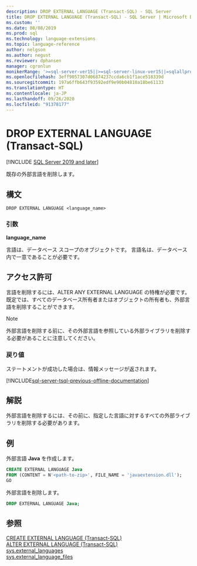 ```yaml
---
description: DROP EXTERNAL LANGUAGE (Transact-SQL) - SQL Server
title: DROP EXTERNAL LANGUAGE (Transact-SQL) - SQL Server | Microsoft Docs
ms.custom: ''
ms.date: 08/08/2019
ms.prod: sql
ms.technology: language-extensions
ms.topic: language-reference
author: nelgson
ms.author: negust
ms.reviewer: dphansen
manager: cgronlun
monikerRange: '>=sql-server-ver15||>=sql-server-linux-ver15||=sqlallproducts-allversions'
ms.openlocfilehash: 3eff9057307d06874237ccda6cb1f1ace518339d
ms.sourcegitcommit: 197a6ffb643f93592edf9e90b04810a18be61133
ms.translationtype: HT
ms.contentlocale: ja-JP
ms.lasthandoff: 09/26/2020
ms.locfileid: "91378177"
---
```

# <a name="drop-external-language-transact-sql"></a>DROP EXTERNAL LANGUAGE (Transact-SQL)  
[!INCLUDE [SQL Server 2019 and later](../../includes/applies-to-version/sqlserver2019.md)]

既存の外部言語を削除します。

## <a name="syntax"></a>構文

```syntaxsql
DROP EXTERNAL LANGUAGE <language_name>
```

### <a name="arguments"></a>引数

**language_name**

言語は、データベース スコープのオブジェクトです。 言語名は、データベース内で一意であることが必要です。

## <a name="permissions"></a>アクセス許可

言語を削除するには、ALTER ANY EXTERNAL LANGUAGE の特権が必要です。 既定では、すべてのデータベース所有者またはオブジェクトの所有者も、外部言語を削除することができます。

> [!NOTE]
> 外部言語を削除する前に、その外部言語を参照している外部ライブラリを削除する必要があることに注意してください。

### <a name="return-values"></a>戻り値

ステートメントが成功した場合は、情報メッセージが返されます。

[!INCLUDE[sql-server-tsql-previous-offline-documentation](../../includes/sql-server-tsql-previous-offline-documentation.md)]

## <a name="remarks"></a>解説

外部言語を削除するには、その前に、指定した言語に対するすべての外部ライブラリを削除する必要があります。

## <a name="examples"></a>例

外部言語 **Java** を作成します。

```sql
CREATE EXTERNAL LANGUAGE Java 
FROM (CONTENT = N'<path-to-zip>', FILE_NAME = 'javaextension.dll');
GO
```

外部言語を削除します。

```sql
DROP EXTERNAL LANGUAGE Java;
```

## <a name="see-also"></a>参照

[CREATE EXTERNAL LANGUAGE (Transact-SQL)](create-external-language-transact-sql.md)  
[ALTER EXTERNAL LANGUAGE (Transact-SQL)](alter-external-language-transact-sql.md)  
[sys.external_languages](../../relational-databases/system-catalog-views/sys-external-languages-transact-sql.md)  
[sys.external_language_files](../../relational-databases/system-catalog-views/sys-external-language-files-transact-sql.md)  
